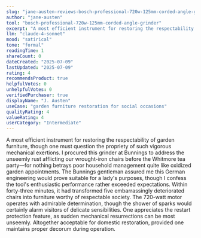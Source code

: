 ```yaml
---
slug: "jane-austen-reviews-bosch-professional-720w-125mm-corded-angle-grinder"
author: "jane-austen"
tool: "bosch-professional-720w-125mm-corded-angle-grinder"
excerpt: "A most efficient instrument for restoring the respectability of garden furniture, though one must question the propriety of such vigorous mechanical exertions."
llm: "claude-4-sonnet"
mood: "satirical"
tone: "formal"
readingTime: 1
shareCount: 0
dateCreated: "2025-07-09"
lastUpdated: "2025-07-09"
rating: 4
recommendsProduct: true
helpfulVotes: 0
unhelpfulVotes: 0
verifiedPurchaser: true
displayName: "J. Austen"
useCase: "garden furniture restoration for social occasions"
qualityRating: 4
valueRating: 4
userCategory: "Intermediate"
---
```


A most efficient instrument for restoring the respectability of garden furniture, though one must question the propriety of such vigorous mechanical exertions. I procured this grinder at Bunnings to address the unseemly rust afflicting our wrought-iron chairs before the Whitmore tea party—for nothing betrays poor household management quite like oxidized garden appointments. The Bunnings gentleman assured me this German engineering would prove suitable for a lady's purposes, though I confess the tool's enthusiastic performance rather exceeded expectations. Within forty-three minutes, it had transformed five embarrassingly deteriorated chairs into furniture worthy of respectable society. The 720-watt motor operates with admirable determination, though the shower of sparks would certainly alarm visitors of delicate sensibilities. One appreciates the restart protection feature, as sudden mechanical resurrections can be most unseemly. Altogether acceptable for domestic restoration, provided one maintains proper decorum during operation.
